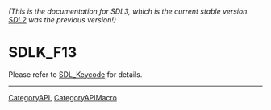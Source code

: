 ###### (This is the documentation for SDL3, which is the current stable version. [SDL2](https://wiki.libsdl.org/SDL2/) was the previous version!)
# SDLK_F13

Please refer to [SDL_Keycode](SDL_Keycode) for details.

----
[CategoryAPI](CategoryAPI), [CategoryAPIMacro](CategoryAPIMacro)

